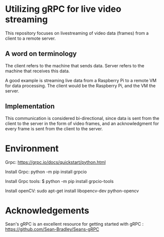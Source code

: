 # Utilizing gRPC for live video streaming

This repository focuses on livestreaming of video data (frames) from a client to a remote server. 

## A word on terminology

The client refers to the machine that sends data.
Server refers to the machine that receives this data.

A good example is streaming live data from a Raspberry Pi to a remote VM for data processing. The client would be the Raspberry Pi, and the VM the server.

## Implementation
This communication is considered bi-directional, since data is sent from the client to the server in the form of video frames, and an acknowledgment for every frame is sent from the client to the server.

# Environment

Grpc: https://grpc.io/docs/quickstart/python.html

Install Grpc: python -m pip install grpcio

Install Grpc tools: $ python -m pip install grpcio-tools

Install openCV: sudo apt-get install libopencv-dev python-opencv

# Acknowledgements

Sean's gRPC is an excellent resource for getting started with gRPC : https://github.com/Sean-Bradley/Seans-gRPC
